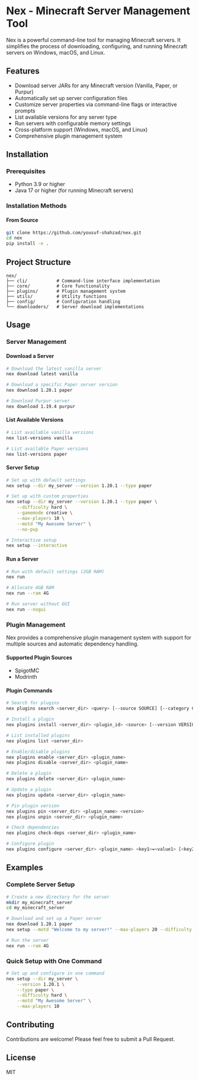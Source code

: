 # Nex - Minecraft Server Management Tool

Nex is a powerful command-line tool for managing Minecraft servers. It simplifies the process of downloading, configuring, and running Minecraft servers on Windows, macOS, and Linux.

## Features

- Download server JARs for any Minecraft version (Vanilla, Paper, or Purpur)
- Automatically set up server configuration files
- Customize server properties via command-line flags or interactive prompts
- List available versions for any server type
- Run servers with configurable memory settings
- Cross-platform support (Windows, macOS, and Linux)
- Comprehensive plugin management system

## Installation

### Prerequisites

- Python 3.9 or higher
- Java 17 or higher (for running Minecraft servers)

### Installation Methods

#### From Source
```bash
git clone https://github.com/yousuf-shahzad/nex.git
cd nex
pip install -e .
```

## Project Structure

```
nex/
├── cli/           # Command-line interface implementation
├── core/          # Core functionality
├── plugins/       # Plugin management system
├── utils/         # Utility functions
├── config/        # Configuration handling
└── downloaders/   # Server download implementations
```

## Usage

### Server Management

#### Download a Server
```bash
# Download the latest vanilla server
nex download latest vanilla

# Download a specific Paper server version
nex download 1.20.1 paper

# Download Purpur server
nex download 1.19.4 purpur
```

#### List Available Versions
```bash
# List available vanilla versions
nex list-versions vanilla

# List available Paper versions
nex list-versions paper
```

#### Server Setup
```bash
# Set up with default settings
nex setup --dir my_server --version 1.20.1 --type paper

# Set up with custom properties
nex setup --dir my_server --version 1.20.1 --type paper \
    --difficulty hard \
    --gamemode creative \
    --max-players 10 \
    --motd "My Awesome Server" \
    --no-pvp

# Interactive setup
nex setup --interactive
```

#### Run a Server
```bash
# Run with default settings (2GB RAM)
nex run

# Allocate 4GB RAM
nex run --ram 4G

# Run server without GUI
nex run --nogui
```

### Plugin Management

Nex provides a comprehensive plugin management system with support for multiple sources and automatic dependency handling.

#### Supported Plugin Sources
- SpigotMC
- Modrinth

#### Plugin Commands

```bash
# Search for plugins
nex plugins search <server_dir> <query> [--source SOURCE] [--category CATEGORY]

# Install a plugin
nex plugins install <server_dir> <plugin_id> <source> [--version VERSION]

# List installed plugins
nex plugins list <server_dir>

# Enable/disable plugins
nex plugins enable <server_dir> <plugin_name>
nex plugins disable <server_dir> <plugin_name>

# Delete a plugin
nex plugins delete <server_dir> <plugin_name>

# Update a plugin
nex plugins update <server_dir> <plugin_name>

# Pin plugin version
nex plugins pin <server_dir> <plugin_name> <version>
nex plugins unpin <server_dir> <plugin_name>

# Check dependencies
nex plugins check-deps <server_dir> <plugin_name>

# Configure plugin
nex plugins configure <server_dir> <plugin_name> <key1>=<value1> [<key2>=<value2> ...]
```

## Examples

### Complete Server Setup
```bash
# Create a new directory for the server
mkdir my_minecraft_server
cd my_minecraft_server

# Download and set up a Paper server
nex download 1.20.1 paper
nex setup --motd "Welcome to my server!" --max-players 20 --difficulty normal

# Run the server
nex run --ram 4G
```

### Quick Setup with One Command
```bash
# Set up and configure in one command
nex setup --dir my_server \
    --version 1.20.1 \
    --type paper \
    --difficulty hard \
    --motd "My Awesome Server" \
    --max-players 10
```

## Contributing

Contributions are welcome! Please feel free to submit a Pull Request.

## License

MIT
